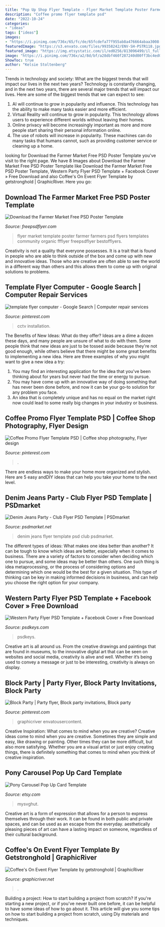 ```yaml
---
title: "Pop Up Shop Flyer Template - Flyer Market Template Poster Farmer Farmers Psd Flyers Templates Community Organic Ffflyer Freepsdflyer Bestofflyers"
description: "Coffee promo flyer template psd"
date: "2022-10-24"
categories:
- "ideas"
tags: ["ideas"]
images:
- "https://i.pinimg.com/736x/65/fc/de/65fcdefa77f955ab8a476664abaa3008--club-parties-psd-download.jpg"
featuredImage: "https://s3.envato.com/files/99358242/ENV-SH-PSTR118.jpg"
featured_image: "https://img.etsystatic.com/il/ed0256/813096499/il_fullxfull.813096499_ewwt.jpg?version=0"
image: "https://i.pinimg.com/736x/a2/8d/bf/a28dbf460f287240d00ff3bc4ed05ccb.jpg"
ShowToc: true
author: "Kelsie Stoltenberg"
---
```



Trends in technology and society: What are the biggest trends that will impact our lives in the next two years?
Technology is constantly changing, and in the next two years, there are several major trends that will impact our lives. Here are some of the biggest trends that we can expect to see: 
1) AI will continue to grow in popularity and influence. This technology has the ability to make many tasks easier and more efficient. 
2) Virtual Reality will continue to grow in popularity. This technology allows users to experience different worlds without leaving their homes. 
3) Online privacy will become increasingly important as more and more people start sharing their personal information online. 
4) The use of robots will increase in popularity. These machines can do many tasks that humans cannot, such as providing customer service or cleaning up a home.

	

		
looking for Download the Farmer Market Free PSD Poster Template you've visit to the right page. We have 8 Images about Download the Farmer Market Free PSD Poster Template like Download the Farmer Market Free PSD Poster Template, Western Party Flyer PSD Template + Facebook Cover » Free Download and also Coffee&#039;s On Event Flyer Template by getstronghold | GraphicRiver. Here you go:
		
    
## Download The Farmer Market Free PSD Poster Template

<img loading=lazy src="https://freepsdflyer.com/wp-content/uploads/2017/05/Farmer-Market-FREE-Poster-Template-FreePSDFlyer-com.jpg" onerror="this.onerror=null;this.src='https://tse2.mm.bing.net/th?id=OIP.r9IF09f-3yTS_0MJDeNrPAHaLF&amp;pid=15.1';" alt="Download the Farmer Market Free PSD Poster Template">

_Source: freepsdflyer.com_

>flyer market template poster farmer farmers psd flyers templates community organic ffflyer freepsdflyer bestofflyers. 

	

Creativity is not a quality that everyone possesses. It is a trait that is found in people who are able to think outside of the box and come up with new and innovative ideas. Those who are creative are often able to see the world in a different way than others and this allows them to come up with original solutions to problems.

    
## Template Flyer Computer - Google Search | Computer Repair Services

<img loading=lazy src="https://i.pinimg.com/736x/44/4c/2d/444c2d8246289c558713d8790c76d497.jpg" onerror="this.onerror=null;this.src='https://tse1.mm.bing.net/th?id=OIP.q9SyAlBPFzUe4LzU3eHwIwHaJ3&amp;pid=15.1';" alt="template flyer computer - Google Search | Computer repair services">

_Source: pinterest.com_

>cctv installation. 

	

The Benefits of New Ideas: What do they offer?
Ideas are a dime a dozen these days, and many people are unsure of what to do with them. Some people think that new ideas are just to be tossed aside because they're not good enough, while others believe that there might be some great benefits to implementing a new idea. Here are three examples of why you might want to give a new idea a try: 
1. You may find an interesting application for the idea that you've been thinking about for years but never had the time or energy to pursue. 
2. You may have come up with an innovative way of doing something that has never been done before, and now it can be your go-to solution for any problem you face. 
3. An idea that is completely unique and has no equal on the market right now could lead to some really big changes in your industry or business.

    
## Coffee Promo Flyer Template PSD | Coffee Shop Photography, Flyer Design

<img loading=lazy src="https://i.pinimg.com/736x/a2/8d/bf/a28dbf460f287240d00ff3bc4ed05ccb.jpg" onerror="this.onerror=null;this.src='https://tse4.mm.bing.net/th?id=OIP.1Gsss-0hOVT9VbQzxFKoZwHaKJ&amp;pid=15.1';" alt="Coffee Promo Flyer Template PSD | Coffee shop photography, Flyer design">

_Source: pinterest.com_

>. 

	

There are endless ways to make your home more organized and stylish. Here are 5 easy andDIY ideas that can help you take your home to the next level.

    
## Denim Jeans Party - Club Flyer PSD Template | PSDmarket

<img loading=lazy src="https://www.psdmarket.net/wp-content/uploads/2017/10/denim_jeans_party_flyer_psdmarket_1.jpg" onerror="this.onerror=null;this.src='https://tse4.mm.bing.net/th?id=OIP.ObsFsRYu91eQVI7QP-bJawHaHa&amp;pid=15.1';" alt="Denim Jeans Party - Club Flyer PSD Template | PSDmarket">

_Source: psdmarket.net_

>denim jeans flyer template psd club psdmarket. 

	

The different types of ideas: What makes one idea better than another?
It can be tough to know which ideas are better, especially when it comes to business. There are a variety of factors to consider when deciding which one to pursue, and some ideas may be better than others. One such thing is idea metaprocessing, or the process of considering options and determining which one would be the best for a given situation. This type of thinking can be key in making informed decisions in business, and can help you choose the right option for your company.

    
## Western Party Flyer PSD Template + Facebook Cover » Free Download

<img loading=lazy src="https://psdkeys.com/uploads/posts/2016-09/1474594814_western-party-flyer-psd-template-facebook-cover.jpg" onerror="this.onerror=null;this.src='https://tse4.mm.bing.net/th?id=OIP.QTXTtJCUDWvVaQloaErSmwHaKt&amp;pid=15.1';" alt="Western Party Flyer PSD Template + Facebook Cover » Free Download">

_Source: psdkeys.com_

>psdkeys. 

	

Creative art is all around us. From the creative drawings and paintings that are found in museums, to the innovative digital art that can be seen on websites and social media, creativity is alive and well. Whether it’s being used to convey a message or just to be interesting, creativity is always on display.

    
## Block Party | Party Flyer, Block Party Invitations, Block Party

<img loading=lazy src="https://i.pinimg.com/736x/65/fc/de/65fcdefa77f955ab8a476664abaa3008--club-parties-psd-download.jpg" onerror="this.onerror=null;this.src='https://tse2.mm.bing.net/th?id=OIP.LJkCaHkrms04-pG6dqOPPgHaRk&amp;pid=15.1';" alt="Block Party | Party flyer, Block party invitations, Block party">

_Source: pinterest.com_

>graphicriver envatousercontent. 

	

Creative Inspiration: What comes to mind when you are creative?
Creative ideas come to mind when you are creative. Sometimes they are simple and easy, like drawing or painting. Other times they can be more difficult, but also more satisfying. Whether you are a visual artist or just enjoy creating things, there is definitely something that comes to mind when you think of creative inspiration.

    
## Pony Carousel Pop Up Card Template

<img loading=lazy src="https://img.etsystatic.com/il/ed0256/813096499/il_fullxfull.813096499_ewwt.jpg?version=0" onerror="this.onerror=null;this.src='https://tse4.mm.bing.net/th?id=OIP.fDppbpDifc4dg_yFa97gtAHaE8&amp;pid=15.1';" alt="Pony Carousel Pop Up Card Template">

_Source: etsy.com_

>mysvghut. 

	

Creative art is a form of expression that allows for a person to express themselves through their work. It can be found in both public and private spaces, and can be used as an escape from the everyday. aesthetically pleasing pieces of art can have a lasting impact on someone, regardless of their cultural background.

    
## Coffee&#039;s On Event Flyer Template By Getstronghold | GraphicRiver

<img loading=lazy src="https://s3.envato.com/files/99358242/ENV-SH-PSTR118.jpg" onerror="this.onerror=null;this.src='https://tse4.mm.bing.net/th?id=OIP.r_qWlduf6dzKKZpZLqNPkwHaMj&amp;pid=15.1';" alt="Coffee&#039;s On Event Flyer Template by getstronghold | GraphicRiver">

_Source: graphicriver.net_

>. 

	

Building a project: How to start building a project from scratch?
If you're starting a new project, or if you've never built one before, it can be helpful to have some ideas of how to go about it. This article will give you some tips on how to start building a project from scratch, using Diy materials and techniques.


